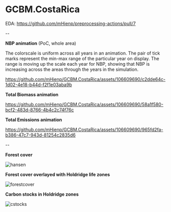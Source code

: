 # GCBM.CostaRica

EDA: https://github.com/mHienp/preprocessing-actions/pull/7

--

**NBP animation** (PoC, whole area)

The colorscale is uniform across all years in an animation. The pair of tick marks represent the min-max range of the particular year on display. The range is moving up the scale each year for NBP, showing that NBP is increasing across the areas through the years in the simulation.

https://github.com/mHienp/GCBM.CostaRica/assets/106609690/c2dde64c-1d02-4e18-b44d-f2f1e03aba9b

**Total Biomass animation**

https://github.com/mHienp/GCBM.CostaRica/assets/106609690/58a1f580-bcf2-483d-8766-4b4c2c74f76c

**Total Emissions animation**

https://github.com/mHienp/GCBM.CostaRica/assets/106609690/965fd2fa-b386-47c7-943d-81254c2835d6

--

**Forest cover**

![hansen](https://github.com/mHienp/GCBM.CostaRica/assets/106609690/fcb1ac8b-8638-4876-b1ab-b0d1d80741eb)

**Forest cover overlayed with Holdridge life zones**

![forestcover](https://github.com/mHienp/GCBM.CostaRica/assets/106609690/d84ce5a4-8ff0-48b0-be83-7744ef524f58)

**Carbon stocks in Holdridge zones**

![cstocks](https://github.com/mHienp/GCBM.CostaRica/assets/106609690/d45abf80-ce1f-408a-8426-94acfd0606c4)

